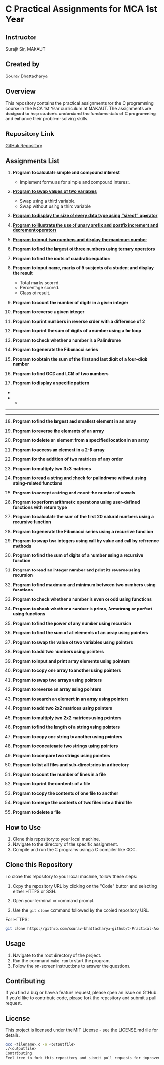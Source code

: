 # C Practical Assignments for MCA 1st Year

## Instructor
Surajit Sir, MAKAUT

## Created by
Sourav Bhattacharya

## Overview
This repository contains the practical assignments for the C programming course in the MCA 1st Year curriculum at MAKAUT. The assignments are designed to help students understand the fundamentals of C programming and enhance their problem-solving skills.

## Repository Link
[GitHub Repository](https://github.com/sourav-bhattacharya-github/C-Practical-Assignments-For-MCA-1st-Year-by-Surajit-sir)

## Assignments List

1. **Program to calculate simple and compound interest**[](https://github.com/sourav-bhattacharya-github/C-Practical-Assignments-For-MCA-1st-Year-by-Surajit-sir/blob/main/1_simpleAndCompound.c)
   - Implement formulas for simple and compound interest.

2. [**Program to swap values of two variables**](https://github.com/sourav-bhattacharya-github/C-Practical-Assignments-For-MCA-1st-Year-by-Surajit-sir/blob/main/2_swapTwo.c)
   - Swap using a third variable.
   - Swap without using a third variable.

3. [**Program to display the size of every data type using “sizeof” operator**](https://github.com/sourav-bhattacharya-github/C-Practical-Assignments-For-MCA-1st-Year-by-Surajit-sir/blob/main/3_sizeOfAllVar.c)

4. [**Program to illustrate the use of unary prefix and postfix increment and decrement operators**](https://github.com/sourav-bhattacharya-github/C-Practical-Assignments-For-MCA-1st-Year-by-Surajit-sir/blob/main/4_preAndpost.c)

5. [**Program to input two numbers and display the maximum number**](https://github.com/sourav-bhattacharya-github/C-Practical-Assignments-For-MCA-1st-Year-by-Surajit-sir/blob/main/5_max.cpp)

6. [**Program to find the largest of three numbers using ternary operators**](https://github.com/sourav-bhattacharya-github/C-Practical-Assignments-For-MCA-1st-Year-by-Surajit-sir/blob/main/6_maxOfThreeNum.c)

7. **Program to find the roots of quadratic equation**

8. **Program to input name, marks of 5 subjects of a student and display the result**
   - Total marks scored.
   - Percentage scored.
   - Class of result.

9. **Program to count the number of digits in a given integer**

10. **Program to reverse a given integer**

11. **Program to print numbers in reverse order with a difference of 2**

12. **Program to print the sum of digits of a number using a for loop**

13. **Program to check whether a number is a Palindrome**

14. **Program to generate the Fibonacci series**

15. **Program to obtain the sum of the first and last digit of a four-digit number**

16. **Program to find GCD and LCM of two numbers**

17. **Program to display a specific pattern**  
* 
* * 
* * * 
* * * *


18. **Program to find the largest and smallest element in an array**

19. **Program to reverse the elements of an array**

20. **Program to delete an element from a specified location in an array**

21. **Program to access an element in a 2-D array**

22. **Program for the addition of two matrices of any order**

23. **Program to multiply two 3x3 matrices**

24. **Program to read a string and check for palindrome without using string-related functions**

25. **Program to accept a string and count the number of vowels**

26. **Program to perform arithmetic operations using user-defined functions with return type**

27. **Program to calculate the sum of the first 20 natural numbers using a recursive function**

28. **Program to generate the Fibonacci series using a recursive function**

29. **Program to swap two integers using call by value and call by reference methods**

30. **Program to find the sum of digits of a number using a recursive function**

31. **Program to read an integer number and print its reverse using recursion**

32. **Program to find maximum and minimum between two numbers using functions**

33. **Program to check whether a number is even or odd using functions**

34. **Program to check whether a number is prime, Armstrong or perfect using functions**

35. **Program to find the power of any number using recursion**

36. **Program to find the sum of all elements of an array using pointers**

37. **Program to swap the value of two variables using pointers**

38. **Program to add two numbers using pointers**

39. **Program to input and print array elements using pointers**

40. **Program to copy one array to another using pointers**

41. **Program to swap two arrays using pointers**

42. **Program to reverse an array using pointers**

43. **Program to search an element in an array using pointers**

44. **Program to add two 2x2 matrices using pointers**

45. **Program to multiply two 2x2 matrices using pointers**

46. **Program to find the length of a string using pointers**

47. **Program to copy one string to another using pointers**

48. **Program to concatenate two strings using pointers**

49. **Program to compare two strings using pointers**

50. **Program to list all files and sub-directories in a directory**

51. **Program to count the number of lines in a file**

52. **Program to print the contents of a file**

53. **Program to copy the contents of one file to another**

54. **Program to merge the contents of two files into a third file**

55. **Program to delete a file**

## How to Use
1. Clone this repository to your local machine.
2. Navigate to the directory of the specific assignment.
3. Compile and run the C programs using a C compiler like GCC.


## Clone this Repository

To clone this repository to your local machine, follow these steps:

1. Copy the repository URL by clicking on the "Code" button and selecting either HTTPS or SSH.

2. Open your terminal or command prompt.

3. Use the `git clone` command followed by the copied repository URL.

For HTTPS:

```bash
git clone https://github.com/sourav-bhattacharya-github/C-Practical-Assignments-For-MCA-1st-Year-by-Surajit-sir
```

## Usage

1. Navigate to the root directory of the project.
2. Run the command `make run` to start the program.
3. Follow the on-screen instructions to answer the questions.

## Contributing

If you find a bug or have a feature request, please open an issue on GitHub. If you'd like to contribute code, please fork the repository and submit a pull request.

## License

This project is licensed under the MIT License - see the LICENSE.md file for details.
```sh
gcc <filename>.c -o <outputfile>
./<outputfile>
Contributing
Feel free to fork this repository and submit pull requests for improvements or additional assignments. Contributions are always welcome!
```
